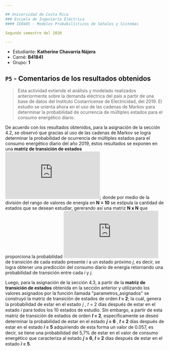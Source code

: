 ```yaml
---

## Universidad de Costa Rica
### Escuela de Ingeniería Eléctrica
#### IE0405 - Modelos Probabilísticos de Señales y Sistemas

Segundo semestre del 2020

---
```


* Estudiante: **Katherine Chavarría Nájera**
* Carné: **B41841**
* Grupo: **1**


## `P5` - Comentarios de los resultados obtenidos
> Esta actividad extiende el análisis y modelado realizados anteriormente sobre la demanda eléctrica del país a partir de una base de datos del Instituto Costarricense de Electricidad, del 2019. El estudio se orienta ahora en el uso de las cadenas de Markov para determinar la probabilidad de ocurrencia de múltiples estados para el consumo energético diario.

De acuerdo con los resultados obtenidos, para la asignación de la sección 4.2, se observó que gracias al uso de las cadenas de Markov se logra determinar la probabilidad de ocurrencia de múltiples estados para el consumo energético diario del año 2019, éstos resultados se exponen en una **matriz de transición de estados** ![](https://latex.codecogs.com/gif.latex?%5CPi); donde por medio de la división del rango de valores de energía en **N = 10** se estipula la cantidad de estados que se desean estudiar, gererando así una matriz **N x N** que proporciona la probabilidad ![](https://latex.codecogs.com/gif.latex?%5CPi_%7Bij%7D) de transición de cada estado presente *i* a un estado próximo *j*, es decir, se logra obtener una predicción del consumo diario de energía retornando una probabilidad de transición entre cada *i* y *j*. 

Luego, para la asignación de la sección 4.3, a partir de la **matriz de transición de estados** obtenida en la sección anterior y utilizando los valores asignados por la función llamada "parametros_asignados" se construyó la matriz de transición de estados de orden  **𝑡 = 2**; la cuál, genera la probabilidad de estar en el estado  𝑗 ,  𝑡 = 2  días después de estar en el estado 𝑖 para todos los 10 estados de estudio. Sin embargo, a partir de esta matriz de transición de estados de orden  **𝑡 = 2**, específicamente se deseó determinar la probabilidad de estar en el estado  **𝑗 = 6** ,  **𝑡 = 2**  días después de estar en el estado  **𝑖 = 5** adquiriendo de esta forma un valor de 0.057, es decir, se tiene una probabilidad del 5,7% de estar en el valor de consumo energético que caracteriza al estado **𝑗 = 6**, **𝑡 = 2** días después de estar en el estado **𝑖 = 5**.     
 
